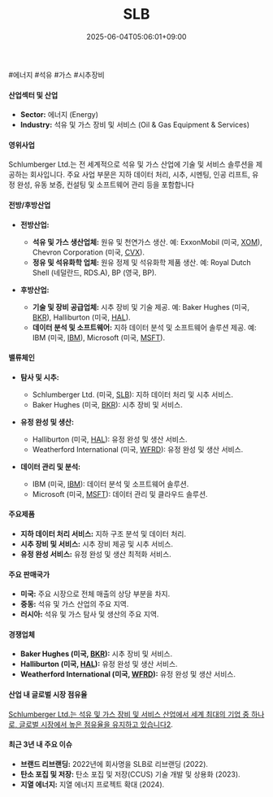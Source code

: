 ﻿---
title: "SLB"
date: 2025-06-04T05:06:01+09:00
lastmod: 2025-06-04T05:06:01+09:00
type: docs
sidebar:
  open: true
weight: 801
---
<div style="display:none">
  <meta property="article:published_time" content="2025-06-03T20:06:01Z" />
  <meta property="article:modified_time" content="2025-06-03T20:06:01Z" />
</div>
#에너지 #석유 #가스 #시추장비 

#### 산업섹터 및 산업

- **Sector:** 에너지 (Energy)
- **Industry:** 석유 및 가스 장비 및 서비스 (Oil & Gas Equipment & Services)

#### 영위사업

Schlumberger Ltd.는 전 세계적으로 석유 및 가스 산업에 기술 및 서비스 솔루션을 제공하는 회사입니다. 주요 사업 부문은 지하 데이터 처리, 시추, 시멘팅, 인공 리프트, 유정 완성, 유동 보증, 컨설팅 및 소프트웨어 관리 등을 포함합니다

#### 전방/후방산업

- **전방산업:**
    
    - **석유 및 가스 생산업체:** 원유 및 천연가스 생산. 예: ExxonMobil (미국, [XOM](/company-analysis/xom/)), Chevron Corporation (미국, [CVX](/company-analysis/cvx/)).
    - **정유 및 석유화학 업체:** 원유 정제 및 석유화학 제품 생산. 예: Royal Dutch Shell (네덜란드, RDS.A), BP (영국, BP).
      
- **후방산업:**
    
    - **기술 및 장비 공급업체:** 시추 장비 및 기술 제공. 예: Baker Hughes (미국, [BKR](/company-analysis/bkr/)), Halliburton (미국, [HAL](/company-analysis/hal/)).
    - **데이터 분석 및 소프트웨어:** 지하 데이터 분석 및 소프트웨어 솔루션 제공. 예: IBM (미국, [IBM](/company-analysis/ibm/)), Microsoft (미국, [MSFT](/company-analysis/msft/)).

#### 밸류체인

- **탐사 및 시추:**
    
    - Schlumberger Ltd. (미국, [SLB](/company-analysis/slb/)): 지하 데이터 처리 및 시추 서비스.
    - Baker Hughes (미국, [BKR](/company-analysis/bkr/)): 시추 장비 및 서비스.
      
- **유정 완성 및 생산:**
    
    - Halliburton (미국, [HAL](/company-analysis/hal/)): 유정 완성 및 생산 서비스.
    - Weatherford International (미국, [WFRD](/company-analysis/wfrd/)): 유정 완성 및 생산 서비스.
      
- **데이터 관리 및 분석:**
    
    - IBM (미국, [IBM](/company-analysis/ibm/)): 데이터 분석 및 소프트웨어 솔루션.
    - Microsoft (미국, [MSFT](/company-analysis/msft/)): 데이터 관리 및 클라우드 솔루션.

#### 주요제품

- **지하 데이터 처리 서비스:** 지하 구조 분석 및 데이터 처리.
- **시추 장비 및 서비스:** 시추 장비 제공 및 시추 서비스.
- **유정 완성 서비스:** 유정 완성 및 생산 최적화 서비스.

#### 주요 판매국가

- **미국:** 주요 시장으로 전체 매출의 상당 부분을 차지.
- **중동:** 석유 및 가스 산업의 주요 지역.
- **러시아:** 석유 및 가스 탐사 및 생산의 주요 지역.

#### 경쟁업체

- **Baker Hughes (미국, [BKR](/company-analysis/bkr/)):** 시추 장비 및 서비스.
- **Halliburton (미국, [HAL](/company-analysis/hal/)):** 유정 완성 및 생산 서비스.
- **Weatherford International (미국, [WFRD](/company-analysis/wfrd/)):** 유정 완성 및 생산 서비스.

#### 산업 내 글로벌 시장 점유율

[Schlumberger Ltd.는 석유 및 가스 장비 및 서비스 산업에서 세계 최대의 기업 중 하나로, 글로벌 시장에서 높은 점유율을 유지하고 있습니다](https://en.wikipedia.org/wiki/Schlumberger)[2](https://en.wikipedia.org/wiki/Schlumberger).

#### 최근 3년 내 주요 이슈

- **브랜드 리브랜딩:** 2022년에 회사명을 SLB로 리브랜딩 (2022).
- **탄소 포집 및 저장:** 탄소 포집 및 저장(CCUS) 기술 개발 및 상용화 (2023).
- **지열 에너지:** 지열 에너지 프로젝트 확대 (2024).
